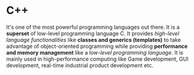 # C++
It's one of the most powerful programming languages out there. It is a **superset** of low-level programming language C. It provides *high-level language functionalities* like **classes and generics (templates)**  to take advantage of object-oriented programming while providing **performance and memory management** like a *low-level programming language.* It is mainly used in high-performance computing like Game development, GUI development, real-time industrial product development etc.